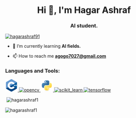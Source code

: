 <h1 align="center">Hi 👋, I'm Hagar Ashraf</h1>
<h3 align="center">AI student.</h3>
<!-- <p> <img align="center" src="https://media2.giphy.com/media/CVtNe84hhYF9u/giphy.gif?cid=790b76111258b6289c7a74d2f16240a3165e53283b2bbcf7&rid=giphy.gif&ct=g" /></p> -->

<p align="left"> <a href="https://twitter.com/hagarashraf91" target="blank"><img src="https://img.shields.io/twitter/follow/hagarashraf91?logo=twitter&style=for-the-badge" alt="hagarashraf91" /></a> </p>

- 🌱 I’m currently learning **AI fields.**

- 📫 How to reach me **agogo7027@gmail.com**

<!-- <h3 align="left">Connect with me:</h3>
<p align="left">
<a href="https://twitter.com/hagarashraf91" target="blank"><img align="center" src="https://raw.githubusercontent.com/rahuldkjain/github-profile-readme-generator/master/src/images/icons/Social/twitter.svg" alt="hagarashraf91" height="30" width="40" /></a>
<a href="https://kaggle.com/hagarashraf1" target="blank"><img align="center" src="https://raw.githubusercontent.com/rahuldkjain/github-profile-readme-generator/master/src/images/icons/Social/kaggle.svg" alt="hagarashraf1" height="30" width="40" /></a>
</p> -->

<h3 align="left">Languages and Tools:</h3>
<p align="left"> <a href="https://www.w3schools.com/cpp/" target="_blank" rel="noreferrer"> <img src="https://raw.githubusercontent.com/devicons/devicon/master/icons/cplusplus/cplusplus-original.svg" alt="cplusplus" width="40" height="40"/> </a> <a href="https://opencv.org/" target="_blank" rel="noreferrer"> <img src="https://www.vectorlogo.zone/logos/opencv/opencv-icon.svg" alt="opencv" width="40" height="40"/> </a> <a href="https://www.python.org" target="_blank" rel="noreferrer"> <img src="https://raw.githubusercontent.com/devicons/devicon/master/icons/python/python-original.svg" alt="python" width="40" height="40"/> </a> <a href="https://scikit-learn.org/" target="_blank" rel="noreferrer"> <img src="https://upload.wikimedia.org/wikipedia/commons/0/05/Scikit_learn_logo_small.svg" alt="scikit_learn" width="40" height="40"/> </a> <a href="https://www.tensorflow.org" target="_blank" rel="noreferrer"> <img src="https://www.vectorlogo.zone/logos/tensorflow/tensorflow-icon.svg" alt="tensorflow" width="40" height="40"/> </a> </p>


<p>&nbsp;<img align="center" src="https://github-readme-stats.vercel.app/api?username=hagarashraf1&show_icons=true&locale=en" alt="hagarashraf1" /></p>

<p><img align="center" src="https://github-readme-streak-stats.herokuapp.com/?user=hagarashraf1&" alt="hagarashraf1" /></p>
